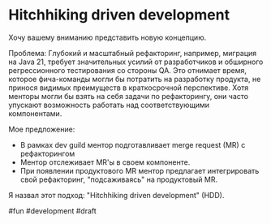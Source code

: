 # Hitchhiking driven development

Хочу вашему вниманию представить новую концепцию.

Проблема: Глубокий и масштабный рефакторинг, например, миграция на Java 21, требует значительных усилий от разработчиков и обширного регрессионного тестирования со стороны QA. Это отнимает время, которое фича-команды могли бы потратить на разработку продукта, не принося видимых преимуществ в краткосрочной перспективе. Хотя менторы могли бы взять на себя задачи по рефакторингу, они часто упускают возможность работать над соответствующими компонентами.

Мое предложение: 
- В рамках dev guild ментор подготавливает merge request (MR) с рефакторингом
- Ментор отслеживает MR'ы в своем компоненте.
- При появлении продуктового MR ментор предлагает интегрировать свой рефакторинг, "подсаживаясь" на продуктовый MR.

Я назвал этот подход: "Hitchhiking driven development" (HDD).

#fun #development
#draft